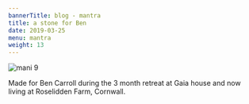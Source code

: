```yaml
---
bannerTitle: blog - mantra
title: a stone for Ben
date: 2019-03-25
menu: mantra
weight: 13
---
```



![mani 9](/images/mani/mani9.jpg)  

Made for Ben Carroll during the 3 month retreat at Gaia house and now living at Roselidden Farm, Cornwall.

